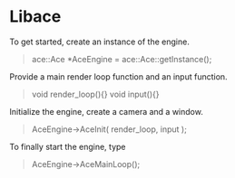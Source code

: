 Libace
======

To get started, create an instance of the engine.
> ace::Ace *AceEngine = ace::Ace::getInstance();

Provide a main render loop function and an input function.
> void render_loop(){}
> void input(){}

Initialize the engine, create a camera and a window.
> AceEngine->AceInit( render_loop, input );

To finally start the engine, type
> AceEngine->AceMainLoop();


